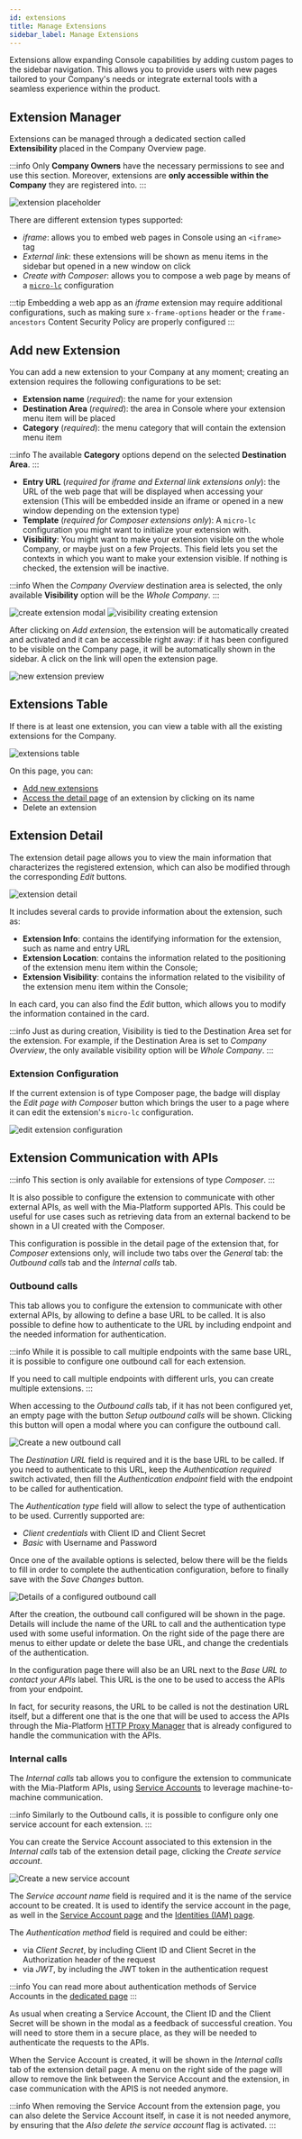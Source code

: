 ```yaml
---
id: extensions
title: Manage Extensions
sidebar_label: Manage Extensions
---
```


Extensions allow expanding Console capabilities by adding custom pages to the sidebar navigation.
This allows you to provide users with new pages tailored to your Company's needs or integrate external tools with a seamless experience within the product.

## Extension Manager

Extensions can be managed through a dedicated section called **Extensibility** placed in the Company Overview page.

:::info
Only **Company Owners** have the necessary permissions to see and use this section.
Moreover, extensions are **only accessible within the Company** they are registered into.
:::

![extension placeholder](./img/extensions/extension-placeholder.png)

There are different extension types supported:

- _iframe_: allows you to embed web pages in Console using an `<iframe>` tag
- _External link_: these extensions will be shown as menu items in the sidebar but opened in a new window on click
- _Create with Composer_: allows you to compose a web page by means of a [`micro-lc`](https://micro-lc.io/) configuration

:::tip
Embedding a web app as an _iframe_ extension may require additional configurations,
such as making sure `x-frame-options` header or the `frame-ancestors` Content Security Policy are properly configured
:::

## Add new Extension

You can add a new extension to your Company at any moment; creating an extension requires the following configurations to be set:

- **Extension name** (_required_): the name for your extension
- **Destination Area** (_required_): the area in Console where your extension menu item will be placed
- **Category** (_required_): the menu category that will contain the extension menu item

:::info
The available **Category** options depend on the selected **Destination Area**.
:::

- **Entry URL** (_required for iframe and External link extensions only_): the URL of the web page that will be displayed when accessing your extension (This will be embedded inside an iframe or opened in a new window depending on the extension type)
- **Template** (_required for Composer extensions only_): A `micro-lc` configuration you might want to initialize your extension with.
- **Visibility**: You might want to make your extension visible on the whole Company, or maybe just on a few Projects. This field lets you set the contexts in which you want to make your extension visible. If nothing is checked, the extension will be inactive.

:::info
When the _Company Overview_ destination area is selected, the only available **Visibility** option will be the _Whole Company_.
:::

![create extension modal](./img/extensions/create-extension-modal.png)
![visibility creating extension](./img/extensions/visibility-creating-extension.png)

After clicking on _Add extension_, the extension will be automatically created and activated and it can be accessible right away: 
if it has been configured to be visible on the Company page, it will be automatically shown in the sidebar. A click on the link will open the extension page.

![new extension preview](./img/extensions/new-extension-preview.png)

## Extensions Table

If there is at least one extension, you can view a table with all the existing extensions for the Company.

![extensions table](./img/extensions/extensions-table.png)

On this page, you can:

- [Add new extensions](#add-new-extension)
- [Access the detail page](#extension-detail) of an extension by clicking on its name
- Delete an extension

## Extension Detail

The extension detail page allows you to view the main information that characterizes the registered extension, which can also be modified through the corresponding _Edit_ buttons.

![extension detail](./img/extensions/extension-detail.png)

It includes several cards to provide information about the extension, such as:

- **Extension Info**: contains the identifying information for the extension, such as name and entry URL
- **Extension Location**: contains the information related to the positioning of the extension menu item within the Console;
- **Extension Visibility**: contains the information related to the visibility of the extension menu item within the Console;

In each card, you can also find the _Edit_ button, which allows you to modify the information contained in the card.

:::info
Just as during creation, Visibility is tied to the Destination Area set for the extension.
For example, if the Destination Area is set to _Company Overview_, the only available visibility option will be _Whole Company_.
:::

### Extension Configuration

If the current extension is of type Composer page, the badge will display the _Edit page with Composer_ button which brings the user to a page where it can edit the extension's `micro-lc` configuration.

![edit extension configuration](./img/extensions/edit-extension-configuration.png)

## Extension Communication with APIs

:::info
This section is only available for extensions of type _Composer_.
:::

<!-- TODO: Do we have here a link with a comprehensible list of these APIs? -->
It is also possible to configure the extension to communicate with other external APIs, as well with the Mia-Platform supported APIs.
This could be useful for use cases such as retrieving data from an external backend to be shown in a UI created with the Composer.

This configuration is possible in the detail page of the extension that, for _Composer_ extensions only, will include two tabs over the _General_ tab:
the _Outbound calls_ tab and the _Internal calls_ tab.

### Outbound calls

This tab allows you to configure the extension to communicate with other external APIs, by allowing to define a base URL to be called.
It is also possible to define how to authenticate to the URL by including endpoint and the needed information for authentication.

:::info
While it is possible to call multiple endpoints with the same base URL, it is possible to configure one outbound call for each extension.

If you need to call multiple endpoints with different urls, you can create multiple extensions.
:::

When accessing to the _Outbound calls_ tab, if it has not been configured yet, an empty page with the button _Setup outbound calls_ will be shown.
Clicking this button will open a modal where you can configure the outbound call.

![Create a new outbound call](./img/extensions/extension-outbound-calls-create.png)

The _Destination URL_ field is required and it is the base URL to be called.
If you need to authenticate to this URL, keep the _Authentication required_ switch activated, then fill the _Authentication endpoint_ field with the endpoint to be called for authentication.

The _Authentication type_ field will allow to select the type of authentication to be used. Currently supported are:

- _Client credentials_ with Client ID and Client Secret
- _Basic_ with Username and Password

Once one of the available options is selected, below there will be the fields to fill in order to complete the authentication configuration, before to finally save with the _Save Changes_ button.

![Details of a configured outbound call](./img/extensions/extension-outbound-calls-detail.png)

After the creation, the outbound call configured will be shown in the page.
Details will include the name of the URL to call and the authentication type used with some useful information.
On the right side of the page there are menus to either update or delete the base URL, and change the credentials of the authentication.

In the configuration page there will also be an URL next to the _Base URL to contact your APIs_ label. This URL is the one to be used to access the APIs from your endpoint.
<!-- TODO: Are security reasons? Should I be more specific? -->
In fact, for security reasons, the URL to be called is not the destination URL itself, but a different one that is the one that will be used to access the APIs
through the Mia-Platform [HTTP Proxy Manager](/runtime_suite/http-proxy-manager/10_overview.md) that is already configured to handle the communication with the APIs.

### Internal calls

The _Internal calls_ tab allows you to configure the extension to communicate with the Mia-Platform APIs,
using [Service Accounts](/development_suite/identity-and-access-management/manage-service-accounts.md) to leverage machine-to-machine communication.

:::info
Similarly to the Outbound calls, it is possible to configure only one service account for each extension.
:::

You can create the Service Account associated to this extension in the _Internal calls_ tab of the extension detail page, clicking the _Create service account_.

![Create a new service account](./img/extensions/extension-internal-calls-create.png)

The _Service account name_ field is required and it is the name of the service account to be created. It is used to identify the service account in the page,
as well in the [Service Account page](/development_suite/identity-and-access-management/manage-service-accounts.md#managing-company-service-accounts)
and the [Identities (IAM) page](/development_suite/identity-and-access-management/manage-identities.md#managing-company-identities).

The _Authentication method_ field is required and could be either:

- via _Client Secret_, by including Client ID and Client Secret in the Authorization header of the request
- via _JWT_, by including the JWT token in the authentication request

:::info
You can read more about authentication methods of Service Accounts in the [dedicated page](/development_suite/identity-and-access-management/manage-service-accounts.md#service-account-authentication)
:::

As usual when creating a Service Account, the Client ID and the Client Secret will be shown in the modal as a feedback of successful creation.
You will need to store them in a secure place, as they will be needed to authenticate the requests to the APIs.

When the Service Account is created, it will be shown in the _Internal calls_ tab of the extension detail page.
A menu on the right side of the page will allow to remove the link between the Service Account and the extension, in case communication with the APIS is not needed anymore.

:::info
When removing the Service Account from the extension page, you can also delete the Service Account itself, in case it is not needed anymore,
by ensuring that the _Also delete the service account_ flag is activated.
:::
